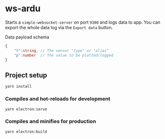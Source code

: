 # ws-ardu

Starts a `simple-websocket-server` on port `9300` and logs data to app. You can export the whole data log via the `Export data` button.

Data payload schema

```ts
{
    "t":string, // The sensor "type" or "alias"
    "p":number  // The value to be plotted/logged
}
```

## Project setup
```
yarn install
```

### Compiles and hot-reloads for development
```
yarn electron:serve
```

### Compiles and minifies for production
```
yarn electron:build
```
